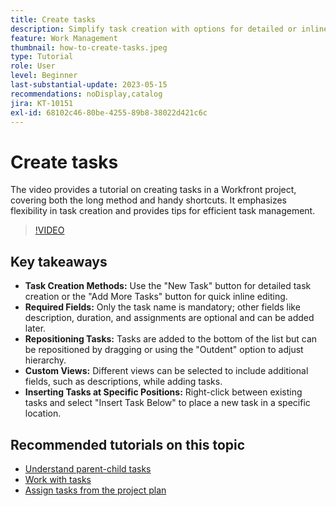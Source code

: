 ```yaml
---
title: Create tasks
description: Simplify task creation with options for detailed or inline editing, flexible repositioning, custom views for additional fields, and specific placement, such as using "Insert Task Below" in Workfront.
feature: Work Management
thumbnail: how-to-create-tasks.jpeg
type: Tutorial
role: User
level: Beginner
last-substantial-update: 2023-05-15
recommendations: noDisplay,catalog
jira: KT-10151
exl-id: 68102c46-80be-4255-89b8-38022d421c6c
---
```

# Create tasks

The video provides a tutorial on creating tasks in a Workfront project, covering both the long method and handy shortcuts. It emphasizes flexibility in task creation and provides tips for efficient task management.


>[!VIDEO](https://video.tv.adobe.com/v/3419372/?quality=12&learn=on&enablevpops)

## Key takeaways

* **Task Creation Methods:** Use the "New Task" button for detailed task creation or the "Add More Tasks" button for quick inline editing.
* **Required Fields:** ​Only the task name is mandatory; other fields like description, duration, and assignments are optional and can be added later. ​
* **Repositioning Tasks:** ​Tasks are added to the bottom of the list but can be repositioned by dragging or using the "Outdent" option to adjust hierarchy. 
* **Custom Views:** Different views can be selected to include additional fields, such as descriptions, while adding tasks. ​
* **Inserting Tasks at Specific Positions:** ​Right-click between existing tasks and select "Insert Task Below" to place a new task in a specific location.


## Recommended tutorials on this topic

* [Understand parent-child tasks](/help/manage-work/tasks/understand-parent-child-tasks.md)
* [Work with tasks](/help/manage-work/tasks/work-with-tasks.md)
* [Assign tasks from the project plan](/help/manage-work/tasks/assign-tasks-from-the-project-plan.md)
